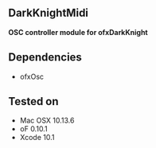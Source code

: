 ## DarkKnightMidi ##

**OSC controller module for ofxDarkKnight**

## Dependencies
- ofxOsc

## Tested on
- Mac OSX 10.13.6  
- oF 0.10.1  
- Xcode 10.1